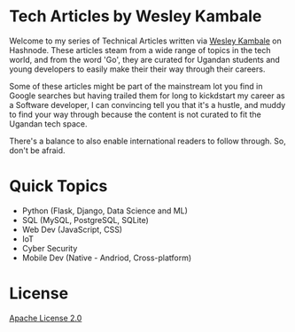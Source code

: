 # Tech Articles by Wesley Kambale
Welcome to my series of Technical Articles written via [Wesley Kambale](https://kambale.hashnode.dev) on Hashnode.
These articles steam from a wide range of topics in the tech world, and from the word 'Go', they are curated for Ugandan students and young developers to easily make their their way through their careers.

Some of these articles might be part of the mainstream lot you find in Google searches but having trailed them for long to kickdstart my career as a Software developer, I can convincing tell you that it's a hustle, and muddy to find your way through because the content is not curated to fit the Ugandan tech space.

There's a balance to also enable international readers to follow through. So, don't be afraid.

# Quick Topics
- Python (Flask, Django, Data Science and ML)
- SQL (MySQL, PostgreSQL, SQLite)
- Web Dev (JavaScript, CSS)
- IoT
- Cyber Security
- Mobile Dev (Native - Andriod, Cross-platform)

# License
[Apache License 2.0](https://github.com/WesleyKambale/Tech-Articles/blob/main/LICENSE) 
